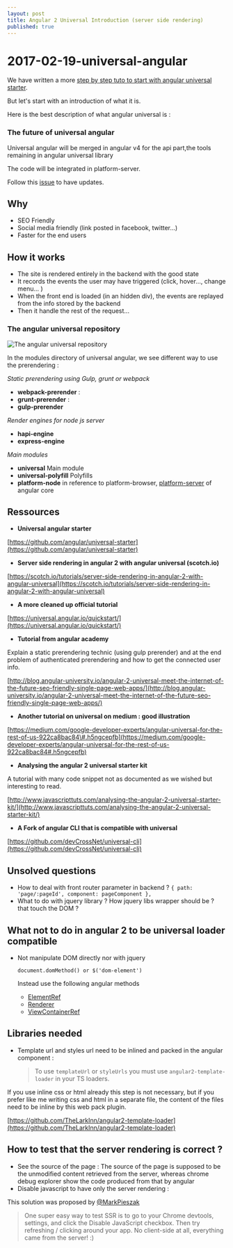 ```yaml
---
layout: post
title: Angular 2 Universal Introduction (server side rendering)
published: true
---
```


# 2017-02-19-universal-angular

We have written a more [step by step tuto to start with angular universal starter](http://dev.sebastienlucas.com/how-to-use-the-angular-universal-starter/).

But let's start with an introduction of what it is.

Here is the best description of what angular universal is :

### The future of universal angular

Universal angular will be merged in angular v4 for the api part,the tools remaining in angular universal library

The code will be integrated in platform-server.

Follow this [issue](https://github.com/angular/angular/issues/13822) to have updates.

## Why

* SEO Friendly
* Social  media friendly \(link posted in facebook, twitter...\)
* Faster for the end users

## How  it works

* The site is rendered entirely in the backend with the good state
* It records the events the user may have triggered \(click, hover..., change menu... \)
* When the front end is loaded \(in an hidden div\), the events are replayed from the info stored by the backend
* Then it handle the rest of the request...

### The angular universal repository

![The angular universal repository](https://github.com/sinsunsan/dev-wiki/tree/e91a89337cb472fad5198a7110a0eaa8d63d66f5/%7B%7Bsite.baseurl%7D%7D/images/universal-directory.png)

In the modules directory of universal angular, we see different way to use the prerendering :

_Static prerendering using Gulp, grunt or webpack_

* **webpack-prerender** :
* **grunt-prerender** :
* **gulp-prerender**

_Render engines for node js server_

* **hapi-engine**
* **express-engine**

_Main modules_

* **universal** Main module
* **universal-polyfill** Polyfills
* **platform-node** in reference to platform-browser, [platform-server](https://github.com/angular/angular/tree/master/modules/%40angular/platform-server) of angular core

## Ressources

* **Universal angular starter**

[https://github.com/angular/universal-starter](https://github.com/angular/universal-starter)

* **Server side rendering in angular 2 with angular universal \(scotch.io\)**

[https://scotch.io/tutorials/server-side-rendering-in-angular-2-with-angular-universal](https://scotch.io/tutorials/server-side-rendering-in-angular-2-with-angular-universal)

* **A more cleaned up official tutorial**

[https://universal.angular.io/quickstart/](https://universal.angular.io/quickstart/)

* **Tutorial from angular academy**  

Explain a static prerendering technic \(using gulp prerender\) and at the end problem of authenticated prerendering and how to get the connected user info.

[http://blog.angular-university.io/angular-2-universal-meet-the-internet-of-the-future-seo-friendly-single-page-web-apps/](http://blog.angular-university.io/angular-2-universal-meet-the-internet-of-the-future-seo-friendly-single-page-web-apps/)

* **Another tutorial on universal on medium : good  illustration**

[https://medium.com/google-developer-experts/angular-universal-for-the-rest-of-us-922ca8bac84\#.h5ngcepfb](https://medium.com/google-developer-experts/angular-universal-for-the-rest-of-us-922ca8bac84#.h5ngcepfb)

* **Analysing the angular 2 universal starter kit**    

A tutorial with many code snippet not as documented as we wished but interesting to read.

[http://www.javascripttuts.com/analysing-the-angular-2-universal-starter-kit/](http://www.javascripttuts.com/analysing-the-angular-2-universal-starter-kit/)

* **A Fork of angular CLI that is compatible with universal**

[https://github.com/devCrossNet/universal-cli](https://github.com/devCrossNet/universal-cli)

## Unsolved questions

* How to deal with front router parameter in backend ? `{ path: 'page/:pageId', component: pageComponent },`
* What to do with jquery library ? How jquery libs wrapper should be ? that touch the DOM ?

## What **not** to do in angular 2 to be universal loader compatible

* Not manipulate DOM directly nor with jquery

  `document.domMethod() or $('dom-element')`

  Instead use the following angular methods

  * [ElementRef](https://angular.io/docs/js/latest/api/core/index/ElementRef-class.html)
  * [Renderer](https://angular.io/docs/js/latest/api/core/index/Renderer-class.html)
  * [ViewContainerRef](https://angular.io/docs/ts/latest/api/core/index/ViewContainerRef-class.html)

## Libraries needed

* Template url and styles url need to be inlined and packed in the angular component :

  > To use `templateUrl` or `styleUrls` you must use `angular2-template-loader` in your TS loaders.

If you use inline css or html already this step is not necessary, but if you prefer like me writing css and html in a separate file, the content of the files need to be inline by this web pack plugin.

[https://github.com/TheLarkInn/angular2-template-loader](https://github.com/TheLarkInn/angular2-template-loader)

## How to test that the server rendering is correct ?

* See the source of the page : The source of the page is supposed to be the unmodified content retrieved from the server, whereas chrome debug explorer show the code produced from that by angular
* Disable javascript to have only the  server rendering :

This solution was proposed by [@MarkPieszak](https://github.com/angular/universal-starter/issues/372#issuecomment-281711218)

> One super easy way to test SSR is to go to your Chrome devtools, settings, and click the Disable JavaScript checkbox. Then try refreshing / clicking around your app. No client-side at all, everything came from the server! :\)

